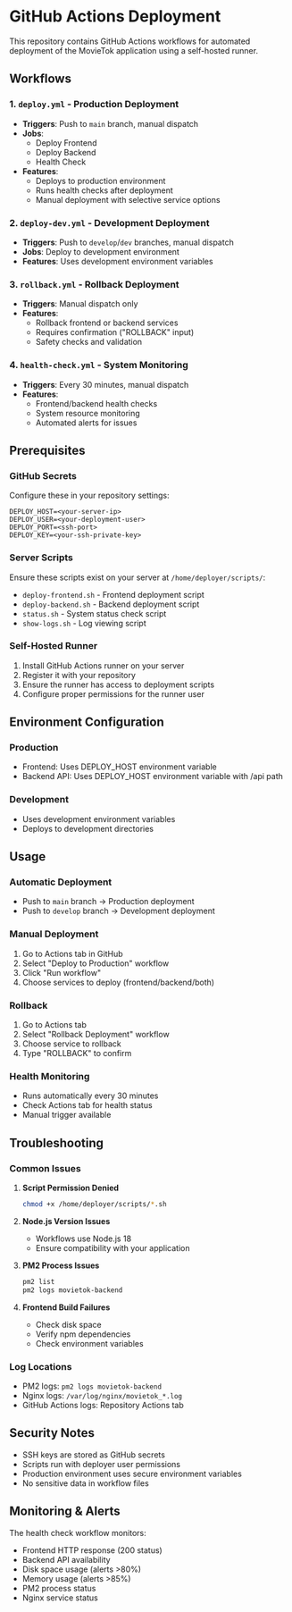# GitHub Actions Deployment

This repository contains GitHub Actions workflows for automated deployment of the MovieTok application using a self-hosted runner.

## Workflows

### 1. `deploy.yml` - Production Deployment
- **Triggers**: Push to `main` branch, manual dispatch
- **Jobs**: 
  - Deploy Frontend
  - Deploy Backend
  - Health Check
- **Features**: 
  - Deploys to production environment
  - Runs health checks after deployment
  - Manual deployment with selective service options

### 2. `deploy-dev.yml` - Development Deployment
- **Triggers**: Push to `develop`/`dev` branches, manual dispatch
- **Jobs**: Deploy to development environment
- **Features**: Uses development environment variables

### 3. `rollback.yml` - Rollback Deployment
- **Triggers**: Manual dispatch only
- **Features**: 
  - Rollback frontend or backend services
  - Requires confirmation ("ROLLBACK" input)
  - Safety checks and validation

### 4. `health-check.yml` - System Monitoring
- **Triggers**: Every 30 minutes, manual dispatch
- **Features**: 
  - Frontend/backend health checks
  - System resource monitoring
  - Automated alerts for issues

## Prerequisites

### GitHub Secrets
Configure these in your repository settings:

```
DEPLOY_HOST=<your-server-ip>
DEPLOY_USER=<your-deployment-user>
DEPLOY_PORT=<ssh-port>
DEPLOY_KEY=<your-ssh-private-key>
```

### Server Scripts
Ensure these scripts exist on your server at `/home/deployer/scripts/`:

- `deploy-frontend.sh` - Frontend deployment script
- `deploy-backend.sh` - Backend deployment script  
- `status.sh` - System status check script
- `show-logs.sh` - Log viewing script

### Self-Hosted Runner
1. Install GitHub Actions runner on your server
2. Register it with your repository
3. Ensure the runner has access to deployment scripts
4. Configure proper permissions for the runner user

## Environment Configuration

### Production
- Frontend: Uses DEPLOY_HOST environment variable
- Backend API: Uses DEPLOY_HOST environment variable with /api path

### Development
- Uses development environment variables
- Deploys to development directories

## Usage

### Automatic Deployment
- Push to `main` branch → Production deployment
- Push to `develop` branch → Development deployment

### Manual Deployment
1. Go to Actions tab in GitHub
2. Select "Deploy to Production" workflow
3. Click "Run workflow"
4. Choose services to deploy (frontend/backend/both)

### Rollback
1. Go to Actions tab
2. Select "Rollback Deployment" workflow
3. Choose service to rollback
4. Type "ROLLBACK" to confirm

### Health Monitoring
- Runs automatically every 30 minutes
- Check Actions tab for health status
- Manual trigger available

## Troubleshooting

### Common Issues

1. **Script Permission Denied**
   ```bash
   chmod +x /home/deployer/scripts/*.sh
   ```

2. **Node.js Version Issues**
   - Workflows use Node.js 18
   - Ensure compatibility with your application

3. **PM2 Process Issues**
   ```bash
   pm2 list
   pm2 logs movietok-backend
   ```

4. **Frontend Build Failures**
   - Check disk space
   - Verify npm dependencies
   - Check environment variables

### Log Locations
- PM2 logs: `pm2 logs movietok-backend`
- Nginx logs: `/var/log/nginx/movietok_*.log`
- GitHub Actions logs: Repository Actions tab

## Security Notes

- SSH keys are stored as GitHub secrets
- Scripts run with deployer user permissions
- Production environment uses secure environment variables
- No sensitive data in workflow files

## Monitoring & Alerts

The health check workflow monitors:
- Frontend HTTP response (200 status)
- Backend API availability
- Disk space usage (alerts >80%)
- Memory usage (alerts >85%)
- PM2 process status
- Nginx service status